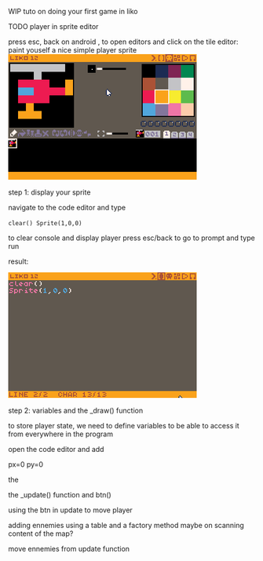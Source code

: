 WIP
tuto on doing your first game in liko

TODO
player in sprite editor

press esc, back on android , to open editors and click on the tile editor:
paint youself a nice simple player sprite
![](1_paint_ply.gif)

step 1: display your sprite 

navigate to the code editor and type

`clear()
Sprite(1,0,0)`

to clear console and display player
press esc/back to go to prompt and type
run

result:

![](2_cleardisp.gif)


step 2: variables and the _draw() function

to store player state, we need to define variables
to be able to access it from everywhere in the program

open the code editor and add 

px=0
py=0



the 

the _update() function and btn()

using the btn in update to move player

adding ennemies using a table and a factory method
maybe on scanning content of the map?

move ennemies from update function
